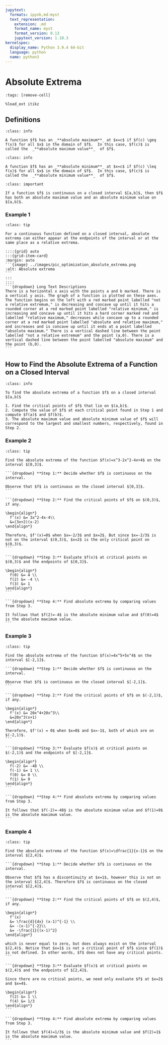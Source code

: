 ```yaml
---
jupytext:
  formats: ipynb,md:myst
  text_representation:
    extension: .md
    format_name: myst
    format_version: 0.13
    jupytext_version: 1.10.3
kernelspec:
  display_name: Python 3.9.4 64-bit
  language: python
  name: python3
---
```

# Absolute Extrema

```{code-cell}
:tags: [remove-cell]

%load_ext itikz
```

## Definitions
```{admonition} Definition
:class: info

A function $f$ has an _**absolute maximum**_ at $x=c$ if $f(c) \geq f(x)$ for all $x$ in the domain of $f$.  In this case, $f(c)$ is called the  _**absolute maximum value**_  of $f$. 
```

```{admonition} Definition
:class: info

A function $f$ has an _**absolute minimum**_ at $x=c$ if $f(c) \leq f(x)$ for all $x$ in the domain of $f$.  In this case, $f(c)$ is called the  _**absolute minimum value**_  of $f$. 
```


```{admonition} Absolute Extrema on a Closed Interval
:class: important

If a function $f$ is continuous on a closed interval $[a,b]$, then $f$ has both an absolute maximum value and an absolute minimum value on $[a,b]$.
```


### Example 1
````{admonition} Absolute extrema
:class: tip

For a continuous function defined on a closed interval, absolute extrema can either appear at the endpoints of the interval or at the same place as a relative extrema.

::::{grid} auto
:::{grid-item-card}
:margin: auto
```{image} ../images/pic_optimization_absolute_extrema.png
:alt: Absolute extrema
```
:::
::::
```{dropdown} Long Text Descriptions
There is a horizontal x axis with the points a and b marked. There is a vertical y axis. The graph of a function is plotted on these axes. The function begins on the left with a red marked point labelled "not a relative extremum," is decreasing and concave up until it hits a rounded corner at a red marked point labelled "relative minimum," is increasing and concave up until it hits a hard corner marked red and labelled "relative maximum," decreases while concave up to a rounded corner at a red marked point labelled "absolute and relative maximum," and increases and is concave up until it ends at a point labelled "absolute maximum." There is a vertical dashed line between the point labelled "not a relative extremum" and the point (a,0). There is a vertical dashed line between the point labelled "absolute maximum" and the point (b,0).
```
````

<!--
```{code-cell}
:tags: [remove-input]

%%itikz
\documentclass[tikz]{standalone}
\begin{document}

\begin{tikzpicture}[scale = 1.8]

  \draw [white,fill=white] (-1,-1) rectangle (8.5,5);
  \draw [->] (-.5,0) -- (8,0) node [below] {$x$};
  \draw [->] (0,-.5) -- (0,4.5) node [right] {$y$};

  \draw [black,ultra thick] (1,3) node [above,align=center] {Not a Relative\\Extrema} 
  sin (2,1.5) node [below,align=center] {Relative\\Minimum} 
  cos (3,2.5) node [above,align=center] {Relative\\Maximum}
  sin (5,1.0)  node [below,align=center] {Abs. \& Rel.\\Minimum} 
  cos (7,4) node [above,align=center] {Absolute\\Maximum};

  % draw dashed lines
  \node [align=center, below] at (1,0) {$a$};
  \draw [dashed] (1,0) -- (1,3);
  %\node [align=center, below] at (2,0) {$x_{1}$};
  %\draw [dashed] (2,0) -- (2,1.5);
  %\node [align=center, below] at (3,0) {$x_{2}$};
  %\draw [dashed] (3,0) -- (3,2.5);
  %\node [align=center, below] at (5,0) {$x_{3}$};
  %\draw [dashed] (5,0) -- (5,1.0);
  \node [align=center, below] at (7,0) {$b$};
  \draw [dashed] (7,0) -- (7,4);

  % draw points
  \foreach \point in {(1,3), (2,1.5), (3,2.5), (5,1.0), (7,4)}
  \draw [black,fill=red] \point circle [radius=.06];

\end{tikzpicture}
\end{document} 
```
-->

## How to Find the Absolute Extrema of a Function on a Closed Interval

```{admonition} Finding Absolute Extrema on a Closed Interval
:class: info

To find the absolute extrema of a function $f$ on a closed interval $[a,b]$

1. Find the critical points of $f$ that lie on $(a,b)$.
2. Compute the value of $f$ at each critical point found in Step 1 and compute $f(a)$ and $f(b)$.
3. The absolute maximum value and absolute minimum value of $f$ will correspond to the largest and smallest numbers, respectively, found in Step 2.
```

### Example 2
````{admonition} Finding absolute extrema
:class: tip

Find the absolute extrema of the function $f(x)=x^3-2x^2-4x+4$ on the interval $[0,3]$.

```{dropdown} **Step 1:** Decide whether $f$ is continuous on the interval.

Observe that $f$ is continuous on the closed interval $[0,3]$.
```

```{dropdown} **Step 2:** Find the critical points of $f$ on $(0,3)$, if any.

\begin{align*}
  f'(x) &= 3x^2-4x-4\\
  &=(3x+2)(x-2)
\end{align*}

Therefore, $f'(x)=0$ when $x=-2/3$ and $x=2$. But since $x=-2/3$ is not on the interval $(0,3)$, $x=2$ is the only critical point on $(0,3)$.
```

```{dropdown} **Step 3:** Evaluate $f(x)$ at critical points on $(0,3)$ and the endpoints of $[0,3]$.

\begin{align*}
  f(0) &= 4 \\
  f(2) &= -4 \\
  f(3) &= 1 
\end{align*}
```

```{dropdown} **Step 4:** Find absolute extrema by comparing values from Step 3.

It follows that $f(2)=-4$ is the absolute minimum value and $f(0)=4$ is the absolute maximum value.
```
````


### Example 3
````{admonition} Finding absolute extrema
:class: tip

Find the absolute extrema of the function $f(x)=4x^5+5x^4$ on the interval $[-2,1]$.

```{dropdown} **Step 1:** Decide whether $f$ is continuous on the interval.

Observe that $f$ is continuous on the closed interval $[-2,1]$.
```

```{dropdown} **Step 2:** Find the critical points of $f$ on $(-2,1)$, if any.

\begin{align*}
  f'(x) &= 20x^4+20x^3\\
  &=20x^3(x+1)
\end{align*}

Therefore, $f'(x) = 0$ when $x=0$ and $x=-1$, both of which are on $(-2,1)$.
```

```{dropdown} **Step 3:** Evaluate $f(x)$ at critical points on $(-2,1)$ and the endpoints of $[-2,1]$.

\begin{align*}
  f(-2) &= -48 \\
  f(-1) &= 1 \\
  f(0) &= 0 \\
  f(1) &= 9 
\end{align*}
```

```{dropdown} **Step 4:** Find absolute extrema by comparing values from Step 3.

It follows that $f(-2)=-48$ is the absolute minimum value and $f(1)=9$ is the absolute maximum value.
```
````


### Example 4
````{admonition} Finding absolute extrema
:class: tip

Find the absolute extrema of the function $f(x)=\dfrac{1}{x-1}$ on the interval $[2,4]$.

```{dropdown} **Step 1:** Decide whether $f$ is continuous on the interval.

Observe that $f$ has a discontinuity at $x=1$, however this is not on the interval $[2,4]$. Therefore $f$ is continuous on the closed interval $[2,4]$.  
```

```{dropdown} **Step 2:** Find the critical points of $f$ on $(2,4)$, if any.

\begin{align*}
  f'(x) 
  &= \frac{d}{dx} (x-1)^{-1} \\
  &= -(x-1)^{-2}\\
  &= -\frac{1}{(x-1)^2}
\end{align*}

which is never equal to zero, but does always exist on the interval $(2,4)$. Notice that $x=1$ is not a critical point of $f$ since $f(1)$ is not defined. In other words, $f$ does not have any critical points. 
```

```{dropdown} **Step 3:** Evaluate $f(x)$ at critical points on $(2,4)$ and the endpoints of $[2,4]$.

Since there are no critical points, we need only evaluate $f$ at $x=2$ and $x=4$.

\begin{align*}
  f(2) &= 1 \\
  f(4) &= 1/3
\end{align*}
```

```{dropdown} **Step 4:** Find absolute extrema by comparing values from Step 3.

It follows that $f(4)=1/3$ is the absolute minimum value and $f(2)=1$ is the absolute maximum value.
```
````